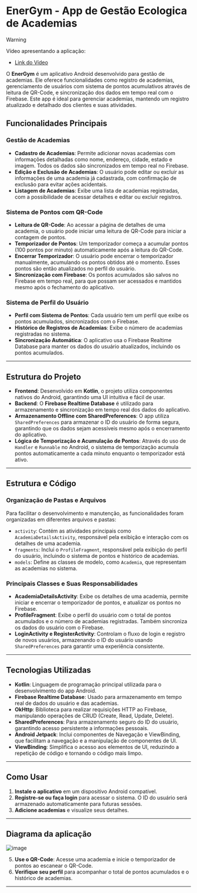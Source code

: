# EnerGym - App de Gestão Ecologica de Academias

> [!WARNING]
> Vídeo apresentando a aplicação:
> - [Link do Vídeo](https://www.youtube.com/watch?v=DXueBjSbfgk)

O **EnerGym** é um aplicativo Android desenvolvido para gestão de academias. Ele oferece funcionalidades como registro de academias, gerenciamento de usuários com sistema de pontos acumulativos através de leitura de QR-Code, e sincronização dos dados em tempo real com o Firebase. Este app é ideal para gerenciar academias, mantendo um registro atualizado e detalhado dos clientes e suas atividades.

## Funcionalidades Principais

### Gestão de Academias

- **Cadastro de Academias**: Permite adicionar novas academias com informações detalhadas como nome, endereço, cidade, estado e imagem. Todos os dados são sincronizados em tempo real no Firebase.
- **Edição e Exclusão de Academias**: O usuário pode editar ou excluir as informações de uma academia já cadastrada, com confirmação de exclusão para evitar ações acidentais.
- **Listagem de Academias**: Exibe uma lista de academias registradas, com a possibilidade de acessar detalhes e editar ou excluir registros.

### Sistema de Pontos com QR-Code

- **Leitura de QR-Code**: Ao acessar a página de detalhes de uma academia, o usuário pode iniciar uma leitura de QR-Code para iniciar a contagem de pontos.
- **Temporizador de Pontos**: Um temporizador começa a acumular pontos (100 pontos por minuto) automaticamente após a leitura do QR-Code. 
- **Encerrar Temporizador**: O usuário pode encerrar o temporizador manualmente, acumulando os pontos obtidos até o momento. Esses pontos são então atualizados no perfil do usuário.
- **Sincronização com Firebase**: Os pontos acumulados são salvos no Firebase em tempo real, para que possam ser acessados e mantidos mesmo após o fechamento do aplicativo.

### Sistema de Perfil do Usuário

- **Perfil com Sistema de Pontos**: Cada usuário tem um perfil que exibe os pontos acumulados, sincronizados com o Firebase.
- **Histórico de Registros de Academias**: Exibe o número de academias registradas no sistema.
- **Sincronização Automática**: O aplicativo usa o Firebase Realtime Database para manter os dados do usuário atualizados, incluindo os pontos acumulados.

---

## Estrutura do Projeto

- **Frontend**: Desenvolvido em **Kotlin**, o projeto utiliza componentes nativos do Android, garantindo uma UI intuitiva e fácil de usar.
- **Backend**: O **Firebase Realtime Database** é utilizado para armazenamento e sincronização em tempo real dos dados do aplicativo.
- **Armazenamento Offline com SharedPreferences**: O app utiliza `SharedPreferences` para armazenar o ID do usuário de forma segura, garantindo que os dados sejam acessíveis mesmo após o encerramento do aplicativo.
- **Lógica de Temporização e Acumulação de Pontos**: Através do uso de `Handler` e `Runnable` no Android, o sistema de temporização acumula pontos automaticamente a cada minuto enquanto o temporizador está ativo.

---

## Estrutura e Código

### Organização de Pastas e Arquivos

Para facilitar o desenvolvimento e manutenção, as funcionalidades foram organizadas em diferentes arquivos e pastas:

- `activity`: Contém as atividades principais como `AcademiaDetailsActivity`, responsável pela exibição e interação com os detalhes de uma academia.
- `fragments`: Inclui o `ProfileFragment`, responsável pela exibição do perfil do usuário, incluindo o sistema de pontos e histórico de academias.
- `models`: Define as classes de modelo, como `Academia`, que representam as academias no sistema.

### Principais Classes e Suas Responsabilidades

- **AcademiaDetailsActivity**: Exibe os detalhes de uma academia, permite iniciar e encerrar o temporizador de pontos, e atualizar os pontos no Firebase.
- **ProfileFragment**: Exibe o perfil do usuário com o total de pontos acumulados e o número de academias registradas. Também sincroniza os dados do usuário com o Firebase.
- **LoginActivity e RegisterActivity**: Controlam o fluxo de login e registro de novos usuários, armazenando o ID do usuário usando `SharedPreferences` para garantir uma experiência consistente.

---

## Tecnologias Utilizadas

- **Kotlin**: Linguagem de programação principal utilizada para o desenvolvimento do app Android.
- **Firebase Realtime Database**: Usado para armazenamento em tempo real de dados do usuário e das academias.
- **OkHttp**: Biblioteca para realizar requisições HTTP ao Firebase, manipulando operações de CRUD (Create, Read, Update, Delete).
- **SharedPreferences**: Para armazenamento seguro do ID do usuário, garantindo acesso persistente a informações pessoais.
- **Android Jetpack**: Inclui componentes de Navegação e ViewBinding, que facilitam a navegação e a manipulação de componentes de UI.
- **ViewBinding**: Simplifica o acesso aos elementos de UI, reduzindo a repetição de código e tornando o código mais limpo.

---

## Como Usar

1. **Instale o aplicativo** em um dispositivo Android compatível.
2. **Registre-se ou faça login** para acessar o sistema. O ID do usuário será armazenado automaticamente para futuras sessões.
3. **Adicione academias** e visualize seus detalhes.

---

## Diagrama da aplicação
![image](https://github.com/user-attachments/assets/aa098972-6dd1-47ba-bff4-03cef432c8e1)

5. **Use o QR-Code**: Acesse uma academia e inicie o temporizador de pontos ao escanear o QR-Code.
6. **Verifique seu perfil** para acompanhar o total de pontos acumulados e o histórico de academias.

---

